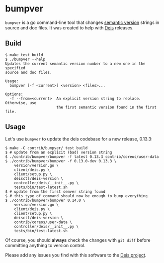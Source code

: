 # bumpver

`bumpver` is a go command-line tool that changes [semantic version](http://semver.org/)
strings in source and doc files. It was created to help with [Deis](http://deis.io/)
releases.

## Build

```console
$ make test build
$ ./bumpver --help
Updates the current semantic version number to a new one in the specified
source and doc files.

Usage:
  bumpver [-f <current>] <version> <files>...

Options:
  -f --from=<current>  An explicit version string to replace. Otherwise, use
                       the first semantic version found in the first file.
```

## Usage

Let's use `bumpver` to update the deis codebase for a new release, 0.13.3:

```console
$ make -C contrib/bumpver/ test build
$ # update from an explicit (bad) version string
$ ./contrib/bumpver/bumpver -f latest 0.13.3 contrib/coreos/user-data
$ ./contrib/bumpver/bumpver -f 0.13.0-dev 0.13.3 \
    version/version.go \
    client/deis.py \
    client/setup.py \
    deisctl/deis-version \
    controller/deis/__init__.py \
    tests/bin/test-latest.sh
$ # update from the first semver string found
$ # this type of command should now be enough to bump everything
$ ./contrib/bumpver/bumpver 0.14.0 \
    version/version.go \
    client/deis.py \
    client/setup.py \
    deisctl/deis-version \
    contrib/coreos/user-data \
    controller/deis/__init__.py \
    tests/bin/test-latest.sh
```

Of course, you should **always** check the changes with `git diff` before committing
anything to version control.

Please add any issues you find with this software to the
[Deis project](https://github.com/deis/deis/issues).
